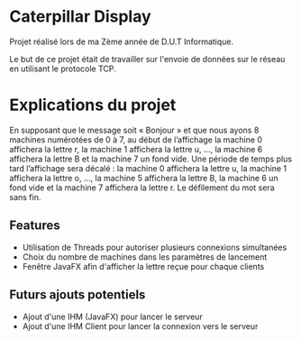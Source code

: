 # Caterpillar Display

Projet réalisé lors de ma Zème année de D.U.T Informatique.

Le but de ce projet était de travailler sur l'envoie de données sur le réseau en utilisant le protocole TCP.


# Explications du projet
En supposant que le message soit « Bonjour » et	que	nous ayons 8 machines numérotées de	0 à	7, au début de l’affichage la machine	0 affichera	la lettre r, la	machine 1 affichera la lettre u, …,	la machine 6 affichera la lettre B et la machine 7 un fond vide. Une période de temps plus tard l’affichage sera décalé : la machine 0 affichera la lettre	u, la machine 1 affichera la lettre o, …, la machine 5 affichera la lettre B, la machine 6 un fond vide et la machine 7 affichera la lettre r. Le défilement du mot sera sans fin.

## Features

- Utilisation de Threads pour autoriser plusieurs connexions simultanées
- Choix du nombre de machines dans les paramètres de lancement
- Fenêtre JavaFX afin d'afficher la lettre reçue pour chaque clients

## Futurs ajouts potentiels
- Ajout d'une IHM (JavaFX) pour lancer le serveur
- Ajout d'une IHM Client pour lancer la connexion vers le serveur

